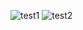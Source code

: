 ![test1](https://github.com/user-attachments/assets/563d493d-db22-430e-8ff0-ddd83762bfc2)
![test2](https://github.com/user-attachments/assets/ec7c3bf7-ecce-4961-9650-9ae6b0453d7b)
